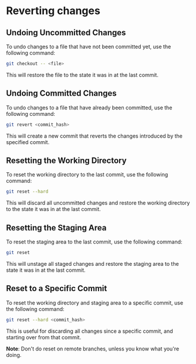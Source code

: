 
# Reverting changes

## Undoing Uncommitted Changes

To undo changes to a file that have not been committed yet, use the following command:

```bash
git checkout -- <file>
```

This will restore the file to the state it was in at the last commit.

## Undoing Committed Changes

To undo changes to a file that have already been committed, use the following command:

```bash
git revert <commit_hash>
```

This will create a new commit that reverts the changes introduced by the specified commit.

## Resetting the Working Directory

To reset the working directory to the last commit, use the following command:

```bash
git reset --hard
```

This will discard all uncommitted changes and restore the working directory to the state it was in at the last commit.

## Resetting the Staging Area

To reset the staging area to the last commit, use the following command:

```bash
git reset
```

This will unstage all staged changes and restore the staging area to the state it was in at the last commit.

## Reset to a Specific Commit

To reset the working directory and staging area to a specific commit, use the following command:

```bash
git reset --hard <commit_hash>
```

This is useful for discarding all changes since a specific commit, and starting over from that commit.

**Note**: Don't do reset on remote branches, unless you know what you're doing.
